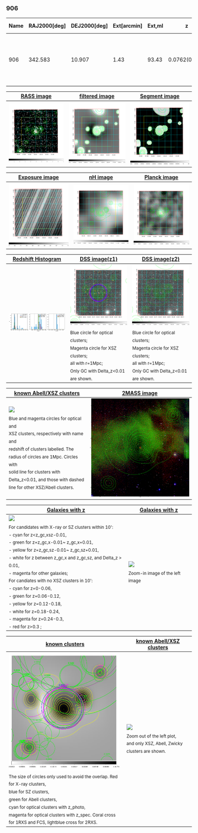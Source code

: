 <div STYLE="page-break-after: always;"></div>

### 906

|Name|RAJ2000[deg]|DEJ2000[deg] |Ext[arcmin]| Ext,ml | z | z_src| C|GC(XSZ,Delta_z<0.01)| GC(OPT,Delta_z<0.01)|GC| R_sig[arcmin] | R500[arcmin] | R500[Mpc]| CRsig[c/s] | CR500[c/s] |L500[1E44 erg/s]|F500[1E-12 erg/s/cm^2]| M500[1E14 Msun]|Tx[keV]|Cnt_sig|Beta|Rc[arcmin]|Comment|Alias|
|---|---|---|---|---|---|------|---|--------|---------|----------|---|---|---|---|---|---|---|---|---|---|---|---|---|---|
|906| 342.583| 10.907| 1.43| 93.43| 0.0762(0.007)| z1, z_xsz| B| L03, MCXC, PSZ2, Tar, XB| A, N, W| A, F20, L03, MCXC, N, PSZ2, Tar, W, XB| 11.725| 11.331| 0.982| 0.503(0.044)| 0.500(0.044)| 1.310(0.052)| 9.196(0.367)| 2.90(0.06)| 4.23(0.05)| 238.0| 0.749(-0.085+0.113)| 2.771(-0.577+0.658)| -| k102|

|[RASS image](../image/906/906_img.pdf)|[filtered image](../image/906/906_fil.pdf)|[Segment image](../image/906/906_seg.pdf)|
|-------------------|--------------------|-------------------|
| <img src="../image/906/906_img.png" width="300">  | <img src="../image/906/906_fil.png" width="300">   | <img src="../image/906/906_seg.png" width="300">  |

|[Exposure image](../image/906/906_mex.pdf)| [nH image](../image/906/906_nh.pdf)| [Planck image](../image/906/906_p.pdf)|
|-------------------|--------------------|-------------------|
|<img src="../image/906/906_mex.png" width="300">   | <img src="../image/906/906_nh.png" width="300">    | <img src="../image/906/906_p.png" width="300"> |

|[Redshift Histogram](../image/906/906_zg.pdf) | [DSS image(z1)](../image/906/906_dss_z1.pdf)      |  [DSS image(z2)](../image/906/906_dss_z2.pdf)    |
|-------------------|--------------------|-------------------|
|<img src="../image/906/906_zg.png" width="300"> |<img src="../image/906/906_dss_z1.png" width="300"> <sub><br>Blue circle for optical clusters; <br>Magenta circle for XSZ clusters; <br>all with r=1Mpc; <br>Only GC with Delta_z<0.01 are shown. </sub>| <img src="../image/906/906_dss_z2.png" width="300"><sub><br>Blue circle for optical clusters; <br>Magenta circle for XSZ clusters; <br>all with r=1Mpc; <br>Only GC with Delta_z<0.01 are shown. </sub> |

|[known Abell/XSZ clusters](../image/906/906_m.pdf) | [2MASS image](../image/906/906_2mass.pdf)      |
|-------------------|-------------------|
|<img src=../image/906/906_m.png width="300"> <br><sub>Blue and magenta circles for optical and <br>XSZ clusters, respectively with name and <br>redshift of clusters labelled. The <br>radius of circles are 1Mpc. Circles with <br>solid line for clusters with <br>Delta_z<0.01, and those with dashed <br>line for other XSZ/Abell clusters.        </sub>|<img src="../image/906/906_2mass.png" width="300">  |

|[Galaxies with z](../image/906/906_opt_ned.pdf) |[Galaxies with z](../image/906/906_opt_ned_zoom.pdf) |
|-------------------|-------------------|
| <img src=../image/906/906_opt_ned.png width="300"> <br><sub> For candidates with X-ray or SZ clusters within 10': <br> - cyan for z<z_gc,xsz-0.01, <br> - green for z=z_gc,x-0.01~ z_gc,x+0.01, <br> - yellow for z=z_gc,sz-0.01~ z_gc,sz+0.01, <br> - white for z between z_gc,x and z_gc,sz, and Delta_z > 0.01, <br> - magenta for other galaxies; <br>For candiates with no XSZ clusters in 10': <br> - cyan for z=0-0.06, <br> - green for z=0.06-0.12, <br> - yellow for z=0.12-0.18, <br> - white for z=0.18-0.24, <br> - magenta for z=0.24-0.3, <br> - red for z>0.3 ;  </sub>|<img src=../image/906/906_opt_ned_zoom.png width="300">  <br><sub> Zoom-in image of the left image</sub>|

|[known clusters](../image/906/906_gc.pdf) |[known Abell/XSZ clusters](../image/906/906_gc_large.pdf) |
|-------------------|-------------------|
| <img src=../image/906/906_gc.png width="300"> <br><sub> The size of circles only used to avoid the overlap. Red for X-ray clusters, <br> blue for SZ clusters, <br> green for Abell clusters, <br> cyan for optical clusters with z_photo, <br> magenta for optical clusters with z_spec. Coral cross for 1RXS and FCS, lightblue cross for 2RXS. </sub>|<img src=../image/906/906_gc_large.png width="300"> <br><sub> Zoom out of the left plot, <br> and only XSZ, Abell, Zwicky clusters are shown. </sub> |



